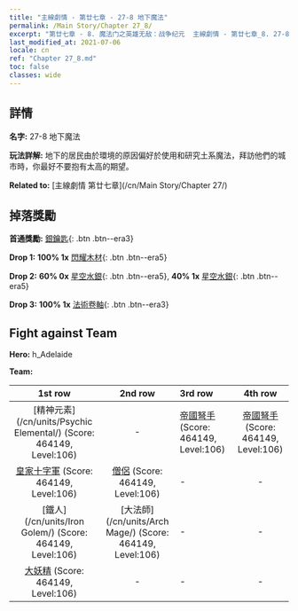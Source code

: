 ```yaml
---
title: "主線劇情 - 第廿七章 - 27-8 地下魔法"
permalink: /Main Story/Chapter 27_8/
excerpt: "第廿七章 - 8. 魔法门之英雄无敌：战争纪元  主線劇情 - 第廿七章_8. 27-8 地下魔法"
last_modified_at: 2021-07-06
locale: cn
ref: "Chapter 27_8.md"
toc: false
classes: wide
---
```


## 詳情

 **名字:** 27-8 地下魔法

 **玩法詳解:** 地下的居民由於環境的原因偏好於使用和研究土系魔法，拜訪他們的城市時，你最好不要抱有太高的期望。

 **Related to:** [主線劇情 第廿七章](/cn/Main Story/Chapter 27/)

## 掉落獎勵

 **首通獎勵:** [銀鑰匙](/cn/Items/con_693/){: .btn .btn--era3}

 **Drop 1:** **100% 1x** [閃耀木材](/cn/Items/mat_97/){: .btn .btn--era5}

 **Drop 2:** **60% 0x** [星空水銀](/cn/Items/mat_91/){: .btn .btn--era5}, **40% 1x** [星空水銀](/cn/Items/mat_91/){: .btn .btn--era5}

 **Drop 3:** **100% 1x** [法術卷軸](/cn/Items/con_694/){: .btn .btn--era3}


## Fight against Team
 **Hero:** h_Adelaide

 **Team:**


  | 1st row | 2nd row | 3rd row | 4th row |
  |:----:|:----:|:----|:----:|
  | [精神元素](/cn/units/Psychic Elemental/) (Score: 464149, Level:106)  | - | [帝國弩手](/cn/units/Marksman/) (Score: 464149, Level:106)  | [帝國弩手](/cn/units/Marksman/) (Score: 464149, Level:106)  |
  | [皇家十字軍](/cn/units/Swordsman/) (Score: 464149, Level:106)  | [僧侶](/cn/units/Monk/) (Score: 464149, Level:106)  | - | - |
  | [鐵人](/cn/units/Iron Golem/) (Score: 464149, Level:106)  | [大法師](/cn/units/Arch Mage/) (Score: 464149, Level:106)  | - | - |
  | [大妖精](/cn/units/Gremlin/) (Score: 464149, Level:106)  | - | - | - |


